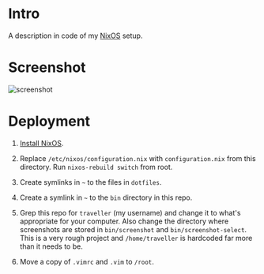 # Intro

A description in code of my [NixOS](http://nixos.org/) setup.

# Screenshot

![screenshot](https://raw.githubusercontent.com/seagreen/vivaine/master/screenshot.png)

# Deployment

1. [Install NixOS](http://nixos.org/nixos/manual/#sec-installation).

2. Replace `/etc/nixos/configuration.nix` with `configuration.nix` from this directory. Run `nixos-rebuild switch` from root.

3. Create symlinks in `~` to the files in `dotfiles`.

4. Create a symlink in `~` to the `bin` directory in this repo.

5. Grep this repo for `traveller` (my username) and change it to what's appropriate for your computer. Also change the directory where screenshots are stored in `bin/screenshot` and `bin/screenshot-select`. This is a very rough project and `/home/traveller` is hardcoded far more than it needs to be.

6. Move a copy of `.vimrc` and `.vim` to `/root`.
